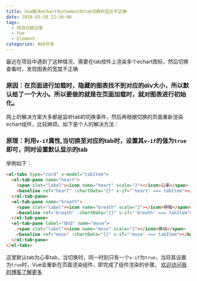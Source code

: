 ```yaml
---
title: Vue解决echart在element的tab切换时显示不正确
date: 2018-03-30 22:36:06
tags:
  - 项目问题记录
  - Vue
  - Element
categories: Web开发
---
```

最近在项目中遇到了这种情况，需要在tab控件上渲染多个echart图标，然后切换查看时，发现图表的宽度不正确
<!-- more -->
### 原因：在页面进行加载时，隐藏的图表找不到对应的div大小，所以默认给了一个大小。所以要做的就是在页面加载时，就对图表进行初始化。

网上的解决方案大多都是监听tab的切换事件，然后再根据切换的页面重新渲染echart组件，比较麻烦。如下是个人的解决方法：

### 原理：利用`v-if`属性,当切换至对应的tab时，设置其`v-if`的值为`true`即可，同时设置默认显示的tab

举例如下：

```HTML
<el-tabs type="card" v-model="tabItem">
  <el-tab-pane name="heart">
    <span slot="label"><icon name="heart" scale="2"></icon>心率</span>
    <baseline ref="heart" :chartData="{}" v-if="'heart' === tabItem"></baseline>
  </el-tab-pane>
  <el-tab-pane name="breath">
    <span slot="label"><icon name="breath" scale="2"></icon>呼吸</span>
    <baseline ref="breath" :chartData="{}" v-if="'breath' === tabItem"></baseline>
  </el-tab-pane>
  <el-tab-pane label="体动" name="move">
    <span slot="label"><icon name="move" scale="2"></icon>体动</span>
    <baseline ref="move" :chartData="{}" v-if="'move' === tabItem"></baseline>
  </el-tab-pane>
</el-tabs>
```

这里默认tab为心率tab，当切换时，同一时刻只有一个`v-if`为`true`，当将其设置为`true`时，Vue会重新在页面渲染组件，即完成了组件渲染的步骤。
[欢迎访问我的博客了解更多](http://lizheng3401.github.io/2018/03/30/Vue解决echart在element的tab切换时显示不正确/)